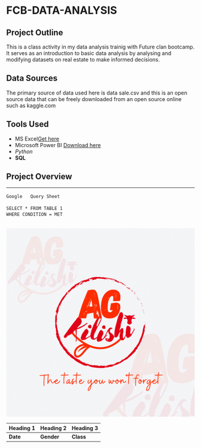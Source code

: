 # FCB-DATA-ANALYSIS

## Project Outline
This is a class activity in my data analysis trainig with Future clan bootcamp. It serves as an introduction to basic data analysis by analysing and modifying datasets on real estate to make informed decisions.

## Data Sources
The primary source of data used  here is data sale.csv and this is an open source data that can be freely downloaded from an open source online such as kaggle.com

## Tools Used
- MS Excel[Get here](https://www.microsoft.com/en/microsoft-365/excel)
- Microsoft Power BI [Download here](https://www.microsoft.com/en-us/download/details.aspx?id=58494)
- *Python*
- **SQL**

## Project Overview
---


```
Google   Query Sheet

SELECT * FROM TABLE 1
WHERE CONDITION = MET


```

![](AG-KILISHI-LOGO.PNG)



| **Heading 1** | **Heading 2** | **Heading 3** |
| ------ |-----|-----|
|**Date**|**Gender**|**Class**|



